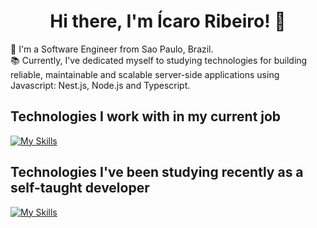 <h1 align='center'>
  Hi there, I'm Ícaro Ribeiro! 👋
</h1>

👨 I'm a Software Engineer from Sao Paulo, Brazil.  
📚 Currently, I've dedicated myself to studying technologies for building reliable, maintainable and scalable server-side applications using Javascript: Nest.js, Node.js and Typescript.

## Technologies I work with in my current job

[![My Skills](https://skillicons.dev/icons?i=py,graphql,aws,postgres,redis,git)](https://skillicons.dev)

## Technologies I've been studying recently as a self-taught developer

[![My Skills](https://skillicons.dev/icons?i=nestjs,nodejs,ts,go,docker)](https://skillicons.dev)

<!--
**icaroribeiro/icaroribeiro** is a ✨ _special_ ✨ repository because its `README.md` (this file) appears on your GitHub profile.

Here are some ideas to get you started:

- 🔭 I’m currently working on ...
- 🌱 I’m currently learning ...
- 👯 I’m looking to collaborate on ...
- 🤔 I’m looking for help with ...
- 💬 Ask me about ...
- 📫 How to reach me: ...
- 😄 Pronouns: ...
-->
